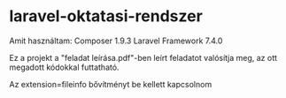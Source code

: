 # laravel-oktatasi-rendszer

Amit használtam:
Composer 1.9.3
Laravel Framework 7.4.0

Ez a projekt a "feladat leírása.pdf"-ben leírt feladatot valósítja meg, az ott megadott kódokkal futtatható.

Az extension=fileinfo bővítményt be kellett kapcsolnom

